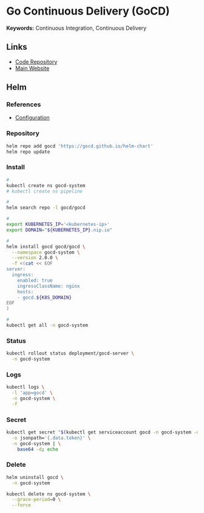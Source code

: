 # Go Continuous Delivery (GoCD)

**Keywords:** Continuous Integration, Continuous Delivery

## Links

- [Code Repository](https://github.com/gocd/gocd)
- [Main Website](https://gocd.org/)

## Helm

### References

- [Configuration](https://github.com/gocd/helm-chart/tree/master/gocd#configuration)

### Repository

```sh
helm repo add gocd 'https://gocd.github.io/helm-chart'
helm repo update
```

### Install

```sh
#
kubectl create ns gocd-system
# kubectl create ns pipeline

#
helm search repo -l gocd/gocd

#
export KUBERNETES_IP='<kubernetes-ip>'
export DOMAIN="${KUBERNETES_IP}.nip.io"

#
helm install gocd gocd/gocd \
  --namespace gocd-system \
  --version 2.0.0 \
  -f <(cat << EOF
server:
  ingress:
    enabled: true
    ingressClassName: nginx
    hosts:
    - gocd.${K8S_DOMAIN}
EOF
)

#
kubectl get all -n gocd-system
```

### Status

```sh
kubectl rollout status deployment/gocd-server \
  -n gocd-system
```

### Logs

```sh
kubectl logs \
  -l 'app=gocd' \
  -n gocd-system \
  -f
```

### Secret

```sh
kubectl get secret "$(kubectl get serviceaccount gocd -n gocd-system -o jsonpath='{.secrets[0].name}')" \
  -o jsonpath='{.data.token}' \
  -n gocd-system | \
    base64 -d; echo
```

### Delete

```sh
helm uninstall gocd \
  -n gocd-system

kubectl delete ns gocd-system \
  --grace-period=0 \
  --force
```
